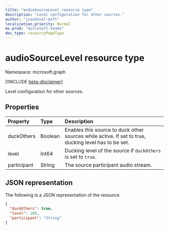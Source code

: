 ```yaml
---
title: "audioSourceLevel resource type"
description: "Level configuration for other sources."
author: "jsandoval-msft"
localization_priority: Normal
ms.prod: "microsoft-teams"
doc_type: resourcePageType
---
```


# audioSourceLevel resource type

Namespace: microsoft.graph

[!INCLUDE [beta-disclaimer](../../includes/beta-disclaimer.md)]

Level configuration for other sources.

## Properties

| Property               | Type    | Description                                                                                         |
| :--------------------- | :------ | :---------------------------------------------------------------------------------------------------|
| duckOthers             | Boolean | Enables this source to duck other sources while active. If set to true, ducking level has to be set.|
| level                  | Int64   | Ducking level of the source if `duckOthers` is set to `true`.                                     |
| participant            | String  | The source participant audio stream.                                                                |

## JSON representation

The following is a JSON representation of the resource.

<!-- {
  "blockType": "resource",
  "optionalProperties": [

  ],
  "@odata.type": "microsoft.graph.audioSourceLevel"
}-->
```json
{
  "duckOthers": true,
  "level": 100,
  "participant": "String"
}
```

<!-- uuid: 8fcb5dbc-d5aa-4681-8e31-b001d5168d79
2015-10-25 14:57:30 UTC -->
<!--
{
  "type": "#page.annotation",
  "description": "audioSourceLevel resource",
  "keywords": "",
  "section": "documentation",
  "tocPath": "",
  "suppressions": []
}
-->
